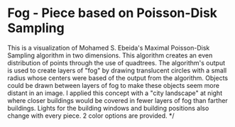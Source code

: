 # Fog - Piece based on Poisson-Disk Sampling

This is a visualization of Mohamed S. Ebeida's Maximal Poisson-Disk Sampling algorithm in two dimensions. This algorithm creates an even distribution of points through the use of quadtrees. The algorithm's output is used to create layers of "fog" by drawing translucent circles with a small radius whose centers were based of the output from the algorithm. Objects could be drawn between layers of fog to make these objects seem more distant in an image. I applied this concept with a "city landscape" at night where closer buildings would be covered in fewer layers of fog than farther buildings. Lights for the building windows and building positions also change with every piece. 2 color options are provided. 
*/